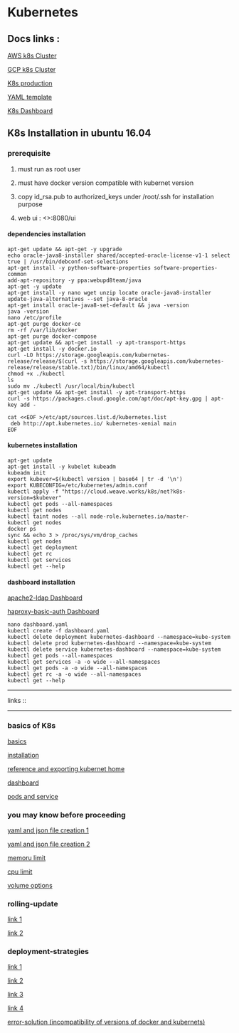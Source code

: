# Kubernetes


## Docs links :


[AWS k8s Cluster]()

[GCP k8s Cluster]()

[K8s production]()

[YAML template]()

[K8s Dashboard]()


## K8s Installation in ubuntu 16.04


### prerequisite

1. must run as root user

2. must have docker version compatible with kubernet version

3. copy id_rsa.pub to authorized_keys under /root/.ssh for installation purpose

4. web ui : <<ip-address>>:8080/ui


#### dependencies installation

```
apt-get update && apt-get -y upgrade
echo oracle-java8-installer shared/accepted-oracle-license-v1-1 select true | /usr/bin/debconf-set-selections
apt-get install -y python-software-properties software-properties-common
add-apt-repository -y ppa:webupd8team/java 
apt-get -y update 
apt-get install -y nano wget unzip locate oracle-java8-installer 
update-java-alternatives --set java-8-oracle
apt-get install oracle-java8-set-default && java -version
java -version
nano /etc/profile
apt-get purge docker-ce
rm -rf /var/lib/docker
apt-get purge docker-compose
apt-get update && apt-get install -y apt-transport-https
apt-get install -y docker.io
curl -LO https://storage.googleapis.com/kubernetes-release/release/$(curl -s https://storage.googleapis.com/kubernetes-release/release/stable.txt)/bin/linux/amd64/kubectl
chmod +x ./kubectl 
ls
sudo mv ./kubectl /usr/local/bin/kubectl 
apt-get update && apt-get install -y apt-transport-https
curl -s https://packages.cloud.google.com/apt/doc/apt-key.gpg | apt-key add -

cat <<EOF >/etc/apt/sources.list.d/kubernetes.list
 deb http://apt.kubernetes.io/ kubernetes-xenial main
EOF
```


#### kubernetes installation

```
apt-get update
apt-get install -y kubelet kubeadm
kubeadm init
export kubever=$(kubectl version | base64 | tr -d '\n')
export KUBECONFIG=/etc/kubernetes/admin.conf
kubectl apply -f "https://cloud.weave.works/k8s/net?k8s-version=$kubever"
kubectl get pods --all-namespaces
kubectl get nodes
kubectl taint nodes --all node-role.kubernetes.io/master-
kubectl get nodes
docker ps
sync && echo 3 > /proc/sys/vm/drop_caches 
kubectl get nodes
kubectl get deployment 
kubectl get rc
kubectl get services
kubectl get --help
```

#### dashboard installation

[apache2-ldap Dashboard]()

[haproxy-basic-auth Dashboard]()

```
nano dashboard.yaml
kubectl create -f dashboard.yaml 
kubectl delete deployment kubernetes-dashboard --namespace=kube-system
kubectl delete prod kubernetes-dashboard --namespace=kube-system
kubectl delete service kubernetes-dashboard --namespace=kube-system
kubectl get pods --all-namespaces
kubectl get services -a -o wide --all-namespaces
kubectl get pods -a -o wide --all-namespaces
kubectl get rc -a -o wide --all-namespaces
kubectl get --help
```



*********************************************************************************
links ::
*********************************************************************************

### basics of K8s

[basics](https://www.digitalocean.com/community/tutorials/an-introduction-to-kubernetes)

[installation](https://kubernetes.io/docs/setup/independent/create-cluster-kubeadm/)

[reference and exporting kubernet home](https://www.weave.works/docs/tutorials/core/part-1-setup-troubleshooting/)

[dashboard](https://kubernetes-v1-4.github.io/docs/user-guide/ui/)

[pods and service](https://docs.openshift.com/enterprise/3.0/architecture/core_concepts/pods_and_services.html)

### you may know before proceeding

[yaml and json file creation 1](https://kubernetes-v1-4.github.io/docs/user-guide/pods/multi-container/)

[yaml and json file creation 2](https://kubernetes.io/docs/tasks/inject-data-application/define-command-argument-container/)

[memoru limit](https://kubernetes.io/docs/tasks/configure-pod-container/assign-memory-resource/)

[cpu limit](https://kubernetes.io/docs/tasks/configure-pod-container/assign-cpu-resource/)

[volume options](https://kubernetes.io/docs/concepts/storage/volumes/)


### rolling-update

[link 1](https://tachingchen.com/blog/kubernetes-rolling-update-with-deployment/)

[link 2](https://stackoverflow.com/questions/38251325/kubernetes-deployment-not-doing-rolling-update)

### deployment-strategies

[link 1](https://container-solutions.com/kubernetes-deployment-strategies/)

[link 2](https://www.cncf.io/wp-content/uploads/2018/03/CNCF-Presentation-Template-K8s-Deployment.pdf)

[link 3](https://medium.com/@codefresh/continuous-deployment-strategies-with-kubernetes-c02323789a28)

[link 4](https://kubernetes.io/blog/2018/04/30/zero-downtime-deployment-kubernetes-jenkins/)



[error-solution (incompatibility of versions of docker and kubernets)](http://stackoverflow.com/questions/39005388/fail-to-run-docker-on-kubernetes)



